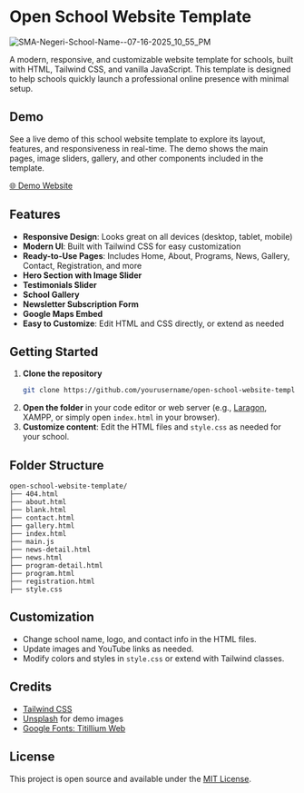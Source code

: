 # Open School Website Template
![SMA-Negeri-School-Name--07-16-2025_10_55_PM](https://github.com/user-attachments/assets/05e9ccc0-dd3d-4941-90f6-f88adb8614cb)

A modern, responsive, and customizable website template for schools, built with HTML, Tailwind CSS, and vanilla JavaScript. This template is designed to help schools quickly launch a professional online presence with minimal setup.

## Demo

See a live demo of this school website template to explore its layout, features, and responsiveness in real-time. The demo shows the main pages, image sliders, gallery, and other components included in the template.

[🌐 Demo Website](https://dimartarmizi.github.io/open-school-website-template/)

## Features

- **Responsive Design**: Looks great on all devices (desktop, tablet, mobile)
- **Modern UI**: Built with Tailwind CSS for easy customization
- **Ready-to-Use Pages**: Includes Home, About, Programs, News, Gallery, Contact, Registration, and more
- **Hero Section with Image Slider**
- **Testimonials Slider**
- **School Gallery**
- **Newsletter Subscription Form**
- **Google Maps Embed**
- **Easy to Customize**: Edit HTML and CSS directly, or extend as needed

## Getting Started

1. **Clone the repository**
   ```sh
   git clone https://github.com/yourusername/open-school-website-template.git
   ```
2. **Open the folder** in your code editor or web server (e.g., [Laragon](https://laragon.org/), XAMPP, or simply open `index.html` in your browser).
3. **Customize content**: Edit the HTML files and `style.css` as needed for your school.

## Folder Structure

```
open-school-website-template/
├── 404.html
├── about.html
├── blank.html
├── contact.html
├── gallery.html
├── index.html
├── main.js
├── news-detail.html
├── news.html
├── program-detail.html
├── program.html
├── registration.html
├── style.css
```

## Customization
- Change school name, logo, and contact info in the HTML files.
- Update images and YouTube links as needed.
- Modify colors and styles in `style.css` or extend with Tailwind classes.

## Credits
- [Tailwind CSS](https://tailwindcss.com/)
- [Unsplash](https://unsplash.com/) for demo images
- [Google Fonts: Titillium Web](https://fonts.google.com/specimen/Titillium+Web)

## License

This project is open source and available under the [MIT License](LICENSE).
